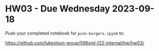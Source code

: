 # HW03 - Due Wednesday 2023-09-18

Push your completed notebook for `pinn-burgers.ipynb` to:

https://github.com/lukeolson-group/598sml-f22-internal/hw/hw03/<netid>
